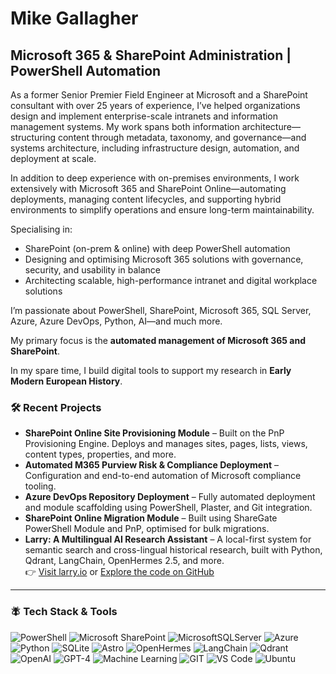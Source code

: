# Mike Gallagher  
## Microsoft 365 & SharePoint Administration | PowerShell Automation  

As a former Senior Premier Field Engineer at Microsoft and a SharePoint consultant with over 25 years of experience, I’ve helped organizations design and implement enterprise-scale intranets and information management systems. My work spans both information architecture—structuring content through metadata, taxonomy, and governance—and systems architecture, including infrastructure design, automation, and deployment at scale.

In addition to deep experience with on-premises environments, I work extensively with Microsoft 365 and SharePoint Online—automating deployments, managing content lifecycles, and supporting hybrid environments to simplify operations and ensure long-term maintainability.

Specialising in:
- SharePoint (on-prem & online) with deep PowerShell automation
- Designing and optimising Microsoft 365 solutions with governance, security, and usability in balance
- Architecting scalable, high-performance intranet and digital workplace solutions

I’m passionate about PowerShell, SharePoint, Microsoft 365, SQL Server, Azure, Azure DevOps, Python, AI—and much more.

My primary focus is the **automated management of Microsoft 365 and SharePoint**.

In my spare time, I build digital tools to support my research in **Early Modern European History**. 

### 🛠️ Recent Projects

- **SharePoint Online Site Provisioning Module** – Built on the PnP Provisioning Engine. Deploys and manages sites, pages, lists, views, content types, properties, and more.
- **Automated M365 Purview Risk & Compliance Deployment** – Configuration and end-to-end automation of Microsoft compliance tooling.
- **Azure DevOps Repository Deployment** – Fully automated deployment and module scaffolding using PowerShell, Plaster, and Git integration.
- **SharePoint Online Migration Module** – Built using ShareGate PowerShell Module and PnP, optimised for bulk migrations.
- **Larry: A Multilingual AI Research Assistant** – A local-first system for semantic search and cross-lingual historical research, built with Python, Qdrant, LangChain, OpenHermes 2.5, and more.  
  👉 [Visit larry.io](https://www.larryai.io) or [Explore the code on GitHub](https://github.com/GallTech/Larry)

---

### 🪰 Tech Stack & Tools

![PowerShell](https://img.shields.io/badge/PowerShell-%235391FE.svg?style=for-the-badge&logo=powershell&logoColor=white)
![Microsoft SharePoint](https://img.shields.io/badge/Microsoft_SharePoint-0078D4?style=for-the-badge&logo=microsoft-sharepoint&logoColor=white)
![MicrosoftSQLServer](https://img.shields.io/badge/Microsoft%20SQL%20Server-CC2927?style=for-the-badge&logo=microsoft%20sql%20server&logoColor=white)
![Azure](https://img.shields.io/badge/azure-%230072C6.svg?style=for-the-badge&logo=microsoftazure&logoColor=white)
![Python](https://img.shields.io/badge/python-3670A0?style=for-the-badge&logo=python&logoColor=ffdd54)
![SQLite](https://img.shields.io/badge/SQLite-003B57?style=for-the-badge&logo=sqlite&logoColor=white)
![Astro](https://img.shields.io/badge/Astro-292929?style=for-the-badge&logo=astro&logoColor=white)
![OpenHermes](https://img.shields.io/badge/OpenHermes_2.5-800080?style=for-the-badge&label=OpenHermes)
![LangChain](https://img.shields.io/badge/LangChain-000000?style=for-the-badge&labelColor=000000)
![Qdrant](https://img.shields.io/badge/Qdrant-6A0DAD?style=for-the-badge&logo=qdrant&logoColor=white)
![OpenAI](https://img.shields.io/badge/OpenAI-412991?style=for-the-badge&logo=openai&logoColor=white)
![GPT-4](https://img.shields.io/badge/GPT--4-121212?style=for-the-badge&logo=openai&logoColor=white)
![Machine Learning](https://img.shields.io/badge/Machine%20Learning-0A66C2?style=for-the-badge&logo=scikit-learn&logoColor=white)
![GIT](https://img.shields.io/badge/GIT-E44C30?style=for-the-badge&logo=git&logoColor=white)
![VS Code](https://img.shields.io/badge/Visual_Studio_Code-0078D4?style=for-the-badge&logo=visual%20studio%20code&logoColor=white)
![Ubuntu](https://img.shields.io/badge/Ubuntu-E95420?style=for-the-badge&logo=ubuntu&logoColor=white)
